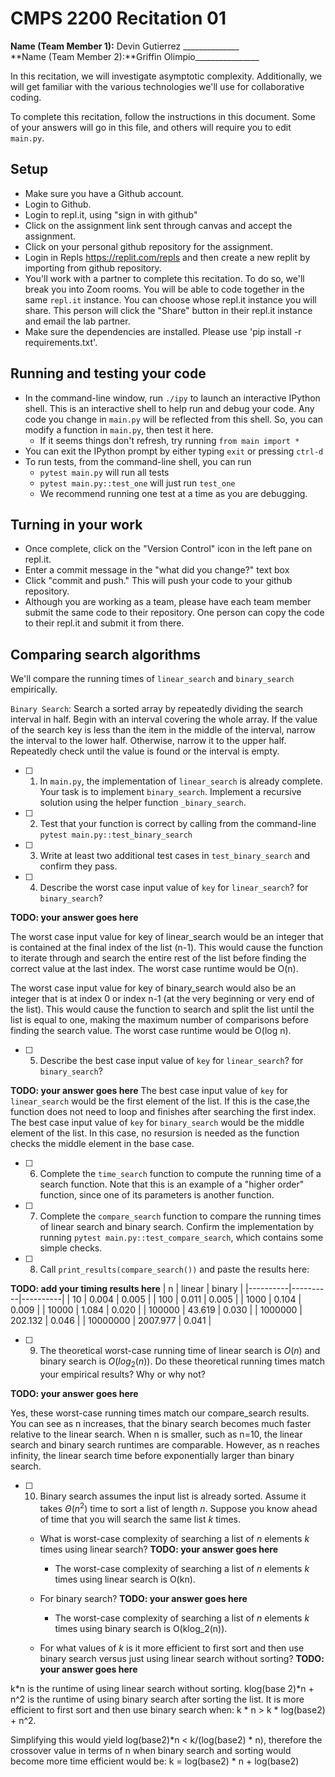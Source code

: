 # CMPS 2200  Recitation 01

**Name (Team Member 1):** Devin Gutierrez ______________  
**Name (Team Member 2):**Griffin Olimpio________________

In this recitation, we will investigate asymptotic complexity. Additionally, we will get familiar with the various technologies we'll use for collaborative coding.

To complete this recitation, follow the instructions in this document. Some of your answers will go in this file, and others will require you to edit `main.py`.


## Setup
- Make sure you have a Github account.
- Login to Github.
- Login to repl.it, using "sign in with github"
- Click on the assignment link sent through canvas and accept the assignment. 
- Click on your personal github repository for the assignment.
- Login in Repls https://replit.com/repls and then create a new replit by importing from github repository.
- You'll work with a partner to complete this recitation. To do so, we'll break you into Zoom rooms. You will be able to code together in the same `repl.it` instance. You can choose whose repl.it instance you will share. This person will click the "Share" button in their repl.it instance and email the lab partner.
- Make sure the dependencies are installed. Please use 'pip install -r requirements.txt'.

## Running and testing your code
- In the command-line window, run `./ipy` to launch an interactive IPython shell. This is an interactive shell to help run and debug your code. Any code you change in `main.py` will be reflected from this shell. So, you can modify a function in `main.py`, then test it here.
  + If it seems things don't refresh, try running `from main import *`
- You can exit the IPython prompt by either typing `exit` or pressing `ctrl-d`
- To run tests, from the command-line shell, you can run
  + `pytest main.py` will run all tests
  + `pytest main.py::test_one` will just run `test_one`
  + We recommend running one test at a time as you are debugging.

## Turning in your work

- Once complete, click on the "Version Control" icon in the left pane on repl.it.
- Enter a commit message in the "what did you change?" text box
- Click "commit and push." This will push your code to your github repository.
- Although you are working as a team, please have each team member submit the same code to their repository. One person can copy the code to their repl.it and submit it from there.

## Comparing search algorithms

We'll compare the running times of `linear_search` and `binary_search` empirically.

`Binary Search`: Search a sorted array by repeatedly dividing the search interval in half. Begin with an interval covering the whole array. If the value of the search key is less than the item in the middle of the interval, narrow the interval to the lower half. Otherwise, narrow it to the upper half. Repeatedly check until the value is found or the interval is empty.

- [ ] 1. In `main.py`, the implementation of `linear_search` is already complete. Your task is to implement `binary_search`. Implement a recursive solution using the helper function `_binary_search`. 

- [ ] 2. Test that your function is correct by calling from the command-line `pytest main.py::test_binary_search`

- [ ] 3. Write at least two additional test cases in `test_binary_search` and confirm they pass.

- [ ] 4. Describe the worst case input value of `key` for `linear_search`? for `binary_search`? 

**TODO: your answer goes here**

The worst case input value for key of linear_search would be
an integer that is contained at the final index of the list (n-1). This would cause the function to iterate through and search the entire rest of the list before finding the correct value at the last index. The worst case runtime would be O(n). 

The worst case input value for key of binary_search would also be an integer that is at index 0 or index n-1 (at the very beginning or very end of the list). This would cause the function to search and split the list until the list is equal to one, making the maximum number of comparisons before finding the search value. The worst case runtime would be O(log n).

- [ ] 5. Describe the best case input value of `key` for `linear_search`? for `binary_search`? 

**TODO: your answer goes here**
The best case input value of `key` for `linear_search` would be the first element of the list. If this is the case,the function does not need to loop and finishes after searching the first index.
The best case input value of `key` for `binary_search` would be the middle element of the list. In this case, no resursion is needed as the function checks the middle element in the base case.

- [ ] 6. Complete the `time_search` function to compute the running time of a search function. Note that this is an example of a "higher order" function, since one of its parameters is another function.

- [ ] 7. Complete the `compare_search` function to compare the running times of linear search and binary search. Confirm the implementation by running `pytest main.py::test_compare_search`, which contains some simple checks.

- [ ] 8. Call `print_results(compare_search())` and paste the results here:

**TODO: add your timing results here**
|        n |   linear |   binary |
|----------|----------|----------|
|       10 |    0.004 |    0.005 |
|      100 |    0.011 |    0.005 |
|     1000 |    0.104 |    0.009 |
|    10000 |    1.084 |    0.020 |
|   100000 |   43.619 |    0.030 |
|  1000000 |  202.132 |    0.046 |
| 10000000 | 2007.977 |    0.041 |

- [ ] 9. The theoretical worst-case running time of linear search is $O(n)$ and binary search is $O(log_2(n))$. Do these theoretical running times match your empirical results? Why or why not?

**TODO: your answer goes here**

Yes, these worst-case running times match our compare_search results. You can see as n increases, that the binary search becomes much faster relative to the linear search. When n is smaller, such as n=10, the linear search and binary search runtimes are comparable. However, as n reaches infinity, the linear search time before exponentially larger than binary search.

- [ ] 10. Binary search assumes the input list is already sorted. Assume it takes $\Theta(n^2)$ time to sort a list of length $n$. Suppose you know ahead of time that you will search the same list $k$ times. 
  + What is worst-case complexity of searching a list of $n$ elements $k$ times using linear search? **TODO: your answer goes here**
      + The worst-case complexity of searching a list of $n$ elements $k$ times using linear search is O(kn).
    
  + For binary search? **TODO: your answer goes here**
      + The worst-case complexity of searching a list of $n$ elements $k$ times using binary search is O(klog_2(n)).
  + For what values of $k$ is it more efficient to first sort and then use binary search versus just using linear search without sorting? **TODO: your answer goes here**

k*n is the runtime of using linear search without sorting. klog(base 2)*n + n^2 is the runtime of using binary search after sorting the list. It is more efficient to first sort and then use binary search when: k * n > k * log(base2) + n^2. 

Simplifying this would yield log(base2)*n < k/(log(base2) * n), therefore the crossover value in terms of n when binary search and sorting would become more time efficient would be: k = log(base2) * n + log(base2)
